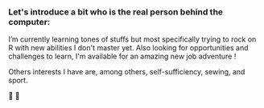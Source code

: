 <h3>Let's introduce a bit who is the real person behind the computer: </h1>
I’m currently learning tones of stuffs but most specifically trying to rock on R with new abilities I don't master yet. Also looking for opportunities and challenges to learn, I'm available for an amazing new job adventure !

Others interests I have are, among others, self-sufficiency, sewing, and sport.
<!-- Self-sufficiency --> <span>&#127806; &#127803;</span>
<br>

<!---
PeresLisa/PeresLisa is a ✨ special ✨ repository because its `README.md` (this file) appears on your GitHub profile.
You can click the Preview link to take a look at your changes.
--->

